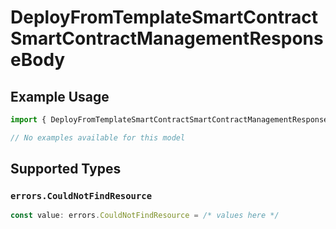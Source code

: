 # DeployFromTemplateSmartContractSmartContractManagementResponseBody

## Example Usage

```typescript
import { DeployFromTemplateSmartContractSmartContractManagementResponseBody } from "@starton/sdk/sdk/models/errors";

// No examples available for this model
```

## Supported Types

### `errors.CouldNotFindResource`

```typescript
const value: errors.CouldNotFindResource = /* values here */
```

